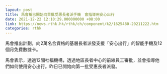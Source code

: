 ```yaml
---
layout: post
title: 馬會稱已開始向首批受惠長者派手機　會指導用安心出行
date: 2021-12-22 12:10:29.000000000 +08:00
link: https://news.rthk.hk/rthk/ch/component/k2/1625480-20211222.htm
categories: rthk
---
```


馬會推出計劃，向2萬名合資格的基層長者派發支援「安心出行」的智能手機及12個月免費數據卡。

馬會表示，透過12間社福機構，透過地區長者中心的前線員工審批，並會指導他們如何使用安心出行。昨日已開始向第一批受惠長者派發。
